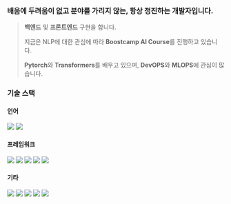 <!--
**umi0410/umi0410** is a ✨ _special_ ✨ repository because its `README.md` (this file) appears on your GitHub profile.

Here are some ideas to get you started:

- 🔭 I’m currently working on ...
- 🌱 I’m currently learning ...
- 👯 I’m looking to collaborate on ...
- 🤔 I’m looking for help with ...
- 💬 Ask me about ...
- 📫 How to reach me: ...
- 😄 Pronouns: ...
- ⚡ Fun fact: ...
-->
<!-- 
shields.io 참고: https://shields.io/
icon 참고: https://simpleicons.org/?q=go
 -->

### 배움에 두려움이 없고 분야를 가리지 않는, 항상 정진하는 개발자입니다.

> **백엔드** 및 **프론트엔드** 구현을 합니다.
>
> 지금은 NLP에 대한 관심에 따라 **Boostcamp AI Course**를 진행하고 있습니다. 
> 
> **Pytorch**와 **Transformers**를 배우고 있으며,
> **DevOPS**와 **MLOPS**에 관심이 많습니다.


### 기술 스택

#### 언어
<img src="https://img.shields.io/badge/Python-3776AB?style=flat&logo=python&logoColor=white"/>  <img src="https://img.shields.io/badge/JavaScript-F7DF1E?&style=flat&logo=JavaScript&logoColor=white"/>

#### 프레임워크

<img src="https://img.shields.io/badge/PyTorch-EE4C2C?&style=flat&logo=PyTorch&logoColor=white"/>  <img src="https://img.shields.io/badge/PyTorch Lightning-792EE5?&style=flat&logo=PyTorch Lightning&logoColor=white"/>  <img src="https://img.shields.io/badge/Node.js-339933?&style=flat&logo=Node.js&logoColor=white"/>  <img src="https://img.shields.io/badge/Flask-000000?&style=flat&logo=Flask&logoColor=white"/>  <img src="https://img.shields.io/badge/React-61DAFB?&style=flat&logo=React&logoColor=white"/>

#### 기타

<img src="https://img.shields.io/badge/MLflow-0194E2?style=flat&logo=MLflow&logoColor=white"/>  <img src="https://img.shields.io/badge/NGINX-009639?style=flat&logo=NGINX&logoColor=white"/>  <img src="https://img.shields.io/badge/Linux-FCC624?style=flat&logo=Linux&logoColor=white"/>  <img src="https://img.shields.io/badge/Docker-2496ED?style=flat&logo=docker&logoColor=white"/>  <img src="https://img.shields.io/badge/AWS-232F3E?style=flat&logo=Amazon%20AWS&logoColor=white"/>